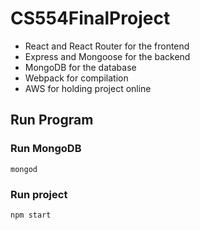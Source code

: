 # CS554FinalProject

* React and React Router for the frontend
* Express and Mongoose for the backend
* MongoDB for the database
* Webpack for compilation
* AWS for holding project online


## Run Program

### Run MongoDB 
```shell
mongod
```

### Run project 
```shell
npm start
```

